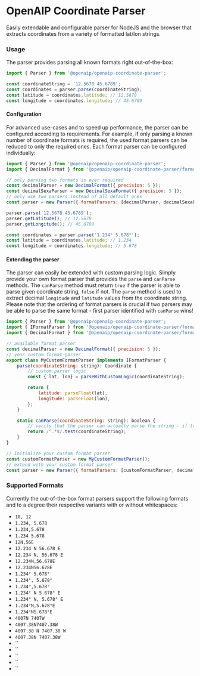 # OpenAIP Coordinate Parser

Easily extendable and configurable parser for NodeJS and the browser that extracts coordinates from a variety of formatted lat/lon strings.

### Usage

The parser provides parsing all known formats right out-of-the-box:

```javascript
import { Parser } from '@openaip/openaip-coordinate-parser';

const coordinateString = '12.5678 45.6789';
const coordinates = parser.parse(coordinateString);
const latitude = coordinates.latitude; // 12.5678
const longitude = coordinates.longitude; // 45.6789
```

#### Configuration

For advanced use-cases and to speed up performance, the parser can be configured according to requirements. For example,
if only parsing a known number of coordinate formats is required, the used format parsers can be reduced to only the
required ones. Each format parser can be configured individually:

```javascript
import { Parser } from '@openaip/openaip-coordinate-parser';
import { DecimalFormat } from '@openaip/openaip-coordinate-parser/formats/decimal-format.js';

// only parsing two formats is ever required
const decimalParser = new DecimalFormat({ precision: 5 });
const decimalSexaParser = new DecimalSexaFormat({ precision: 3 });
// only use two parsers instead of all default ones
const parser = new Parser({ formatParsers: [decimalParser, decimalSexaParser] });

parser.parse('12.5678 45.6789');
parser.getLatitude(); // 12.5678
parser.getLongitude(); // 45.6789

const coordinates = parser.parse('1.234° 5.678°');
const latitude = coordinates.latitude; // 1.234
const longitude = coordinates.longitude; // 5.678
```

#### Extending the parser

The parser can easily be extended with custom parsing logic. Simply provide your own format parser that provides the `parse` and `canParse`
methods. The `canParse` method must return `true` if the parser is able to parse given coordinate string, `false` if not. The `parse` method is used to extract decimal `longitude` and `latitude` values from the coordinate string. Please note that the
ordering of format parsers is crucial if two parsers may be able to parse the same format - first
parser identified with `canParse` wins!

```javascript
import { Parser } from '@openaip/openaip-coordinate-parser';
import { IFormatParser } from '@openaip/openaip-coordinate-parser/formats/base-format.js';
import { DecimalFormat } from '@openaip/openaip-coordinate-parser/formats/decimal-format.js';

// available format parser
const decimalParser = new DecimalFormat({ precision: 5 });
// your custom format parser
export class MyCustomFormatParser implements IFormatParser {
    parse(coordinateString: string): Coordinate {
        // custom parser logic
        const { lat, lon} = parseWithCustomLogic(coordinateString);

        return {
            latitude: parseFloat(lat),
            longitude: parseFloat(lon),
        };
    }

    static canParse(coordinateString: string): boolean {
        // verify that the parser can actually parse the string - if true, the parser will be used to parse the coordinates
        return /^.*$/.test(coordinateString);
    }
}

// initialize your custom format parser
const customFormatParser = new MyCustomFormatParser();
// extend with your custom format parser
const parser = new Parser({ formatParsers: [customFormatParser, decimalParser] });
```

### Supported Formats

Currently the out-of-the-box format parsers support the following formats and to a degree their respective variants with or without whitespaces:

-   `10, 12`
-   `1.234, 5.678`
-   `1.234,5.678`
-   `1.234 5.678`
-   `12N,56E`
-   `12.234 N 56.678 E`
-   `12.234 N, 56.678 E`
-   `12.234N,56.678E`
-   `12.234N56.678E`
-   `1.234° 5.678°`
-   `1.234°, 5.678°`
-   `1.234°,5.678°`
-   `1.234° N 5.678° E`
-   `1.234° N, 5.678° E`
-   `1.234°N,5.678°E`
-   `1.234°N5.678°E`
-   `4007N 7407W`
-   `4007.38N7407.38W`
-   `4007.38 N 7407.38 W`
-   `4007.38N 7407.38W`
-   ``
-   ``
-   ``
-   ``
-   ``
